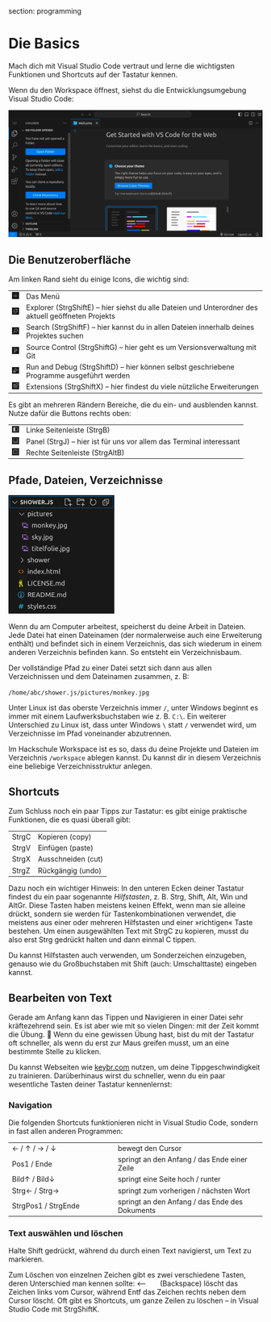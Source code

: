<div class='meta'>
section: programming
</div>

# Die Basics

<p class='abstract'>
Mach dich mit Visual Studio Code vertraut und lerne die wichtigsten Funktionen und Shortcuts auf der Tastatur kennen.
</p>

Wenn du den Workspace öffnest, siehst du die Entwicklungsumgebung Visual Studio Code:

<img class='full' src='vs-code-welcome.webp'>

## Die Benutzeroberfläche

Am linken Rand sieht du einige Icons, die wichtig sind:

<table class='table'>
<tr>
<td style='width: 1em;'><img class='sq-icon' src='menu.webp'></td>
<td>Das Menü</td>
</tr>
<tr>
<td><img class='sq-icon' src='explorer.webp'></td>
<td>Explorer (<span class='key'>Strg</span><span class='key'>Shift</span><span class='key'>E</span>) &ndash; hier siehst du alle Dateien und Unterordner des aktuell geöffneten Projekts</td>
</tr>
<tr>
<td><img class='sq-icon' src='search.webp'></td>
<td>Search (<span class='key'>Strg</span><span class='key'>Shift</span><span class='key'>F</span>) &ndash; hier kannst du in allen Dateien innerhalb deines Projektes suchen</td>
</tr>
<tr>
<td><img class='sq-icon' src='source-control.webp'></td>
<td>Source Control (<span class='key'>Strg</span><span class='key'>Shift</span><span class='key'>G</span>) &ndash; hier geht es um Versionsverwaltung mit Git</td>
</tr>
<tr>
<td><img class='sq-icon' src='run-and-debug.webp'></td>
<td>Run and Debug (<span class='key'>Strg</span><span class='key'>Shift</span><span class='key'>D</span>) &ndash; hier können selbst geschriebene Programme ausgeführt werden</td>
</tr>
<tr>
<td><img class='sq-icon' src='extensions.webp'></td>
<td>Extensions (<span class='key'>Strg</span><span class='key'>Shift</span><span class='key'>X</span>) &ndash; hier findest du viele nützliche Erweiterungen</td>
</tr>
</table>

Es gibt an mehreren Rändern Bereiche, die du ein- und ausblenden kannst. Nutze dafür die Buttons rechts oben:

<table class='table'>
<tr>
<td style='width: 1em;'><img class='sq-icon' src='primary-side-bar.webp'></td>
<td>Linke Seitenleiste (<span class='key'>Strg</span><span class='key'>B</span>)</td>
</tr>
<tr>
<td><img class='sq-icon' src='panel.webp'></td>
<td>Panel (<span class='key'>Strg</span><span class='key'>J</span>) &ndash; hier ist für uns vor allem das Terminal interessant</td>
</tr>
<tr>
<td><img class='sq-icon' src='secondary-side-bar.webp'></td>
<td>Rechte Seitenleiste (<span class='key'>Strg</span><span class='key'>Alt</span><span class='key'>B</span>)</td>
</tr>
</table>

## Pfade, Dateien, Verzeichnisse

<img src='directory-tree.webp' class='r' style='width: 15em;'>

Wenn du am Computer arbeitest, speicherst du deine Arbeit in Dateien. Jede Datei hat einen Dateinamen (der normalerweise auch eine Erweiterung enthält) und befindet sich in einem Verzeichnis, das sich wiederum in einem anderen Verzeichnis befinden kann. So entsteht ein Verzeichnisbaum.

Der vollständige Pfad zu einer Datei setzt sich dann aus allen Verzeichnissen und dem Dateinamen zusammen, z. B:

`/home/abc/shower.js/pictures/monkey.jpg`

Unter Linux ist das oberste Verzeichnis immer `/`, unter Windows beginnt es immer mit einem Laufwerksbuchstaben wie z. B. `C:\`. Ein weiterer Unterschied zu Linux ist, dass unter Windows `\` statt `/` verwendet wird, um Verzeichnisse im Pfad voneinander abzutrennen.

Im Hackschule Workspace ist es so, dass du deine Projekte und Dateien im Verzeichnis `/workspace` ablegen kannst. Du kannst dir in diesem Verzeichnis eine beliebige Verzeichnisstruktur anlegen.

## Shortcuts

Zum Schluss noch ein paar Tipps zur Tastatur: es gibt einige praktische Funktionen, die es quasi überall gibt:

<table class='table'>
<tr>
<td style='width: 1em;'><span class='key'>Strg</span><span class='key'>C</span></td>
<td>Kopieren (copy)</td>
</tr>
<tr>
<td><span class='key'>Strg</span><span class='key'>V</span></td>
<td>Einfügen (paste)</td>
</tr>
<tr>
<td><span class='key'>Strg</span><span class='key'>X</span></td>
<td>Ausschneiden (cut)</td>
</tr>
<tr>
<td><span class='key'>Strg</span><span class='key'>Z</span></td>
<td>Rückgängig (undo)</td>
</tr>
</table>

Dazu noch ein wichtiger Hinweis: In den unteren Ecken deiner Tastatur findest du ein paar sogenannte _Hilfstasten_, z. B.
<span class='key'>Strg</span>,
<span class='key'>Shift</span>,
<span class='key'>Alt</span>,
<span class='key'>Win</span> und
<span class='key'>AltGr</span>. Diese Tasten haben meistens keinen Effekt, wenn man sie alleine drückt, sondern sie werden für Tastenkombinationen verwendet, die meistens aus einer oder mehreren Hilfstasten und einer »richtigen« Taste bestehen. Um einen ausgewählten Text mit <span class='key'>Strg</span><span class='key'>C</span> zu kopieren, musst du also erst <span class='key'>Strg</span> gedrückt halten und dann einmal <span class='key'>C</span> tippen.

Du kannst Hilfstasten auch verwenden, um Sonderzeichen einzugeben, genauso wie du Großbuchstaben mit <span class='key'>Shift</span> (auch: Umschalttaste) eingeben kannst.

## Bearbeiten von Text

Gerade am Anfang kann das Tippen und Navigieren in einer Datei sehr kräftezehrend sein. Es ist aber wie mit so vielen Dingen: mit der Zeit kommt die Übung. 🤠 Wenn du eine gewissen Übung hast, bist du mit der Tastatur oft schneller, als wenn du erst zur Maus greifen musst, um an eine bestimmte Stelle zu klicken.

Du kannst Webseiten wie [keybr.com](https://www.keybr.com/) nutzen, um deine Tippgeschwindigkeit zu trainieren. Darüberhinaus wirst du schneller, wenn du ein paar wesentliche Tasten deiner Tastatur kennenlernst:

### Navigation

Die folgenden Shortcuts funktionieren nicht in Visual Studio Code, sondern in fast allen anderen Programmen:

<table class='table'>
<tr>
<td style='width: 14em;'><span class='key'>←</span> / <span class='key'>↑</span> / <span class='key'>→</span> / <span class='key'>↓</span></td>
<td>bewegt den Cursor</td>
</tr>
<tr>
<td><span class='key'>Pos1</span> / <span class='key'>Ende</span></td>
<td>springt an den Anfang / das Ende einer Zeile</td>
</tr>
<tr>
<td><span class='key'>Bild↑</span> / <span class='key'>Bild↓</span></td>
<td>springt eine Seite hoch / runter</td>
</tr>
<tr>
<td><span class='key'>Strg</span><span class='key'>←</span> / <span class='key'>Strg</span><span class='key'>→</span></td>
<td>springt zum vorherigen / nächsten Wort</td>
</tr>
<tr>
<td><span class='key'>Strg</span><span class='key'>Pos1</span> / <span class='key'>Strg</span><span class='key'>Ende</span></td>
<td>springt an den Anfang / das Ende des Dokuments</td>
</tr>
<tr>
</table>

### Text auswählen und löschen

Halte <span class='key'>Shift</span> gedrückt, während du durch einen Text navigierst, um Text zu markieren.

Zum Löschen von einzelnen Zeichen gibt es zwei verschiedene Tasten, deren Unterschied man kennen sollte: <span style='width: 3em; display: inline-block;' class='key'>⟵</span> (Backspace) löscht das Zeichen links vom Cursor, während <span class='key'>Entf</span> das Zeichen rechts neben dem Cursor löscht. Oft gibt es Shortcuts, um ganze Zeilen zu löschen – in Visual Studio Code mit <span class='key'>Strg</span><span class='key'>Shift</span><span class='key'>K</span>.

